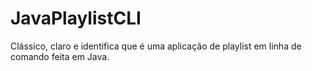 # JavaPlaylistCLI
Clássico, claro e identifica que é uma aplicação de playlist em linha de comando feita em Java.

